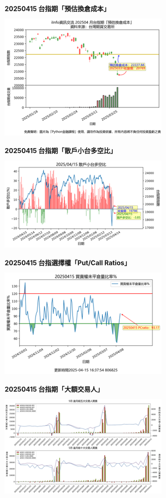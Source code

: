 ## 20250415 台指期「預估換倉成本」
![](images/txfcost.png)

## 20250415 台指期「散戶小台多空比」
![](images/bbiri.png)

## 20250415 台指選擇權「Put/Call Ratios」
![](images/pcratio.png)

## 20250415 台指期「大額交易人」
![](images/blocktrade.png)

